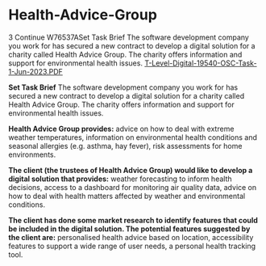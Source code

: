 # Health-Advice-Group
3 Continue   W76537ASet Task Brief
The software development company you work for has secured a new contract to develop a digital solution for a charity called Health Advice Group. The charity offers information and support for environmental health issues.
[T-Level-Digital-19540-OSC-Task-1-Jun-2023.PDF](https://github.com/DOOMswat/OCSPEC-KJ1/files/13647636/T-Level-Digital-19540-OSC-Task-1-Jun-2023.PDF)

**Set Task Brief**
The software development company you work for has secured a new contract to develop a digital solution for a charity called Health Advice Group. The charity offers information and support for environmental health issues.

**Health Advice Group provides:**
advice on how to deal with extreme weather temperatures, 
information on environmental health conditions and seasonal allergies (e.g. asthma, hay fever), 
risk assessments for home environments.

**The client (the trustees of Health Advice Group) would like to develop a digital solution that provides:**
weather forecasting to inform health decisions, 
access to a dashboard for monitoring air quality data, 
advice on how to deal with health matters affected by weather and environmental conditions.

**The client has done some market research to identify features that could be included in the digital solution. The potential features suggested by the client are:**
personalised health advice based on location, 
accessibility features to support a wide range of user needs, 
a personal health tracking tool.





